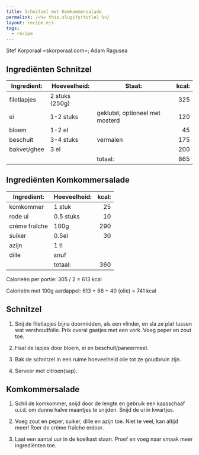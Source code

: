 ```yaml
---
title: Schnitzel met Komkommersalade
permalink: /<%= this.slugify(title) %>/
layout: recipe.ejs
tags:
  - recipe
---
```


Stef Korporaal <skorporaal.com>; Adam Ragusea

## Ingrediënten Schnitzel

| Ingredient: | Hoeveelheid:   | Staat:                          | kcal: |
| ----------- | -------------- | ------------------------------- | ----: |
| filetlapjes | 2 stuks (250g) |                                 |   325 |
| ei          | 1-2 stuks      | geklutst, optioneel met mosterd |   120 |
| bloem       | 1-2 el         |                                 |    45 |
| beschuit    | 3-4 stuks      | vermalen                        |   175 |
| bakvet/ghee | 3 el           |                                 |   200 |
|             |                | totaal:                         |   865 |

## Ingrediënten Komkommersalade

| Ingredient:   | Hoeveelheid: | kcal: |
| ------------- | ------------ | ----: |
| komkommer     | 1 stuk       |    25 |
| rode ui       | 0.5 stuks    |    10 |
| crème fraîche | 100g         |   290 |
| suiker        | 0.5el        |    30 |
| azijn         | 1 tl         |       |
| dille         | snuf         |       |
|               | totaal:      |   360 |

Calorieën per portie: 305 / 2 = 613 kcal

Calorieën met 100g aardappel: 613 + 88 + 40 (olie) = 741 kcal

## Schnitzel

1. Snij de filetlapjes bijna doormidden, als een vlinder, en sla ze plat tussen wat vershoudfolie. Prik overal gaatjes met een vork. Voeg peper en zout toe.

1. Haal de lapjes door bloem, ei en beschuit/paneermeel.

1. Bak de schnitzel in een ruime hoeveelheid olie tot ze goudbruin zijn.

1. Serveer met citroen(sap).

## Komkommersalade

1. Schil de komkommer, snijd door de lengte en gebruik een kaasschaaf o.i.d. om dunne halve maantjes te snijden. Snijd de ui in kwartjes.

1. Voeg zout en peper, suiker, dille en azijn toe. Niet te veel, kan altijd meer! Roer de crème fraîche erdoor.

1. Laat een aantal uur in de koelkast staan. Proef en voeg naar smaak meer ingrediënten toe.
